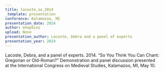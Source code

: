 ```yaml
---
title: lacoste_so_2014
_template: presentation
conference: Kalamazoo, MI
presentation_date: 2014
author: ehopkins
upload: None
presentation_author: Lacoste, Debra and a panel of experts
presentation_year: 2014
---
```

Lacoste, Debra, and a panel of experts. 2014. “So You Think You Can Chant: Gregorian or Old-Roman?” Demonstration and panel discussion presented at the International Congress on Medieval Studies, Kalamazoo, MI, May 10.